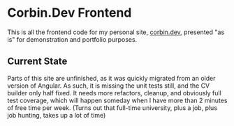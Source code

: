 # Corbin.Dev Frontend
This is all the frontend code for my personal site, [corbin.dev](https://corbin.dev/), presented "as is" for demonstration and portfolio purposes.

## Current State
Parts of this site are unfinished, as it was quickly migrated from an older version of Angular. As such, it is missing the unit tests still, and the CV builder only half fixed. It needs more refactors, cleanup, and obviously full test coverage, which will happen someday when I have more than 2 minutes of free time per week. (Turns out that full-time university, plus a job, plus job hunting, takes up a lot of time)
